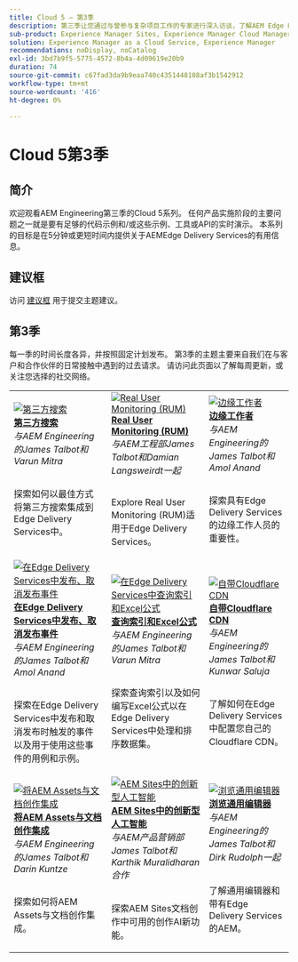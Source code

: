 ```yaml
---
title: Cloud 5 — 第3季
description: 第三季让您通过与曾参与复杂项目工作的专家进行深入访谈，了解AEM Edge Delivery服务
sub-product: Experience Manager Sites, Experience Manager Cloud Manager, Experience Manager Assets
solution: Experience Manager as a Cloud Service, Experience Manager
recommendations: noDisplay, noCatalog
exl-id: 3bd7b9f5-5775-4572-8b4a-4d09619e20b9
duration: 74
source-git-commit: c67fad3da9b9eaa740c4351448108af3b1542912
workflow-type: tm+mt
source-wordcount: '416'
ht-degree: 0%

---
```


# Cloud 5第3季

## 简介

欢迎观看AEM Engineering第三季的Cloud 5系列。 任何产品实施阶段的主要问题之一就是要有足够的代码示例和/或这些示例、工具或API的实时演示。 本系列的目标是在5分钟或更短时间内提供关于AEMEdge Delivery Services的有用信息。

## 建议框

访问 [建议框](https://forms.office.com/r/74P5Xz4UH0) 用于提交主题建议。

## 第3季

每一季的时间长度各异，并按照固定计划发布。 第3季的主题主要来自我们在与客户和合作伙伴的日常接触中遇到的过去请求。 请访问此页面以了解每周更新，或关注您选择的社交网络。

<table>
    <tr>
        <td>
            <a href="./season-3/cloud5-3rd-party-search.md">
                <img alt="第三方搜索" src="https://video.tv.adobe.com/v/3427040?format=jpeg"/>
            </a>
            <div>
                <a href="./season-3/cloud5-3rd-party-search.md">
                <strong>第三方搜索</strong></a>        
                <br/><em>与AEM Engineering的James Talbot和Varun Mitra</em>
            </div>
            <p>
                <br/>
                探索如何以最佳方式将第三方搜索集成到Edge Delivery Services中。
            </p>
        </td>   
        <td>
            <a href="./season-3/cloud5-rum.md">
                <img alt="Real User Monitoring (RUM)" src="https://video.tv.adobe.com/v/3427495?format=jpeg"/>
            </a>
            <div>
                <a href="./season-3/cloud5-rum.md">
                <strong>Real User Monitoring (RUM)</strong></a>        
                <br/><em>与AEM工程部James Talbot和Damian Langsweirdt一起</em>
            </div>
            <p>
                <br/>
                Explore Real User Monitoring (RUM)适用于Edge Delivery Services。
            </p>
        </td>   
        <td>
            <a href="./season-3/cloud5-edge-workers.md">
                <img alt="边缘工作者" src="https://video.tv.adobe.com/v/3427589?format=jpeg"/>
            </a>
            <div>
                <a href="./season-3/cloud5-edge-workers.md">
                <strong>边缘工作者</strong></a>        
                <br/><em>与AEM Engineering的James Talbot和Amol Anand</em>
            </div>
            <p>
                <br/>
                探索具有Edge Delivery Services的边缘工作人员的重要性。
            </p>
        </td>   
    </tr>
    <tr>
        <td>
            <a href="./season-3/cloud5-publish-events.md">
                <img alt="在Edge Delivery Services中发布、取消发布事件" src="https://video.tv.adobe.com/v/3427681?format=jpeg"/>
            </a>
            <div>
                <a href="./season-3/cloud5-publish-events.md">
                <strong>在Edge Delivery Services中发布、取消发布事件</strong></a>        
                <br/><em>与AEM Engineering的James Talbot和Amol Anand</em>
            </div>
            <p>
                <br/>
                探索在Edge Delivery Services中发布和取消发布时触发的事件以及用于使用这些事件的用例和示例。
            </p>
        </td>  
        <td>
            <a href="./season-3/cloud5-query-indexes.md">
                <img alt="在Edge Delivery Services中查询索引和Excel公式" src="https://video.tv.adobe.com/v/3427787?format=jpeg"/>
            </a>
            <div>
                <a href="./season-3/cloud5-query-indexes.md">
                <strong>查询索引和Excel公式 </strong></a>        
                <br/><em>与AEM Engineering的James Talbot和Varun Mitra</em>
            </div>
            <p>
                <br/>
                探索查询索引以及如何编写Excel公式以在Edge Delivery Services中处理和排序数据集。
            </p>
        </td>  
        <td>
            <a href="./season-3/cloud5-byo-cloudflare-cdn.md">
                <img alt="自带Cloudflare CDN" src="https://video.tv.adobe.com/v/3428100?format=jpeg"/>
            </a>
            <div>
                <a href="./season-3/cloud5-byo-cloudflare-cdn.md">
                <strong>自带Cloudflare CDN</strong></a>        
                <br/><em>与AEM Engineering的James Talbot和Kunwar Saluja</em>
            </div>
            <p>
                <br/>
                了解如何在Edge Delivery Services中配置您自己的Cloudflare CDN。
            </p>
        </td>           
    </tr>  
    <tr>
        <td>
            <a href="./season-3/cloud5-integrate-assets.md">
                <img alt="将AEM Assets与文档创作集成" src="https://video.tv.adobe.com/v/3428302?format=jpeg"/>
            </a>
            <div>
                <a href="./season-3/cloud5-integrate-assets.md">
                <strong>将AEM Assets与文档创作集成</strong></a>        
                <br/><em>与AEM Engineering的James Talbot和Darin Kuntze</em>
            </div>
            <p>
                <br/>
                探索如何将AEM Assets与文档创作集成。
            </p>
        </td>        
        <td>
            <a href="./season-3/cloud5-generative-ai-for-aem-sites.md">
                <img alt="AEM Sites中的创新型人工智能" src="https://video.tv.adobe.com/v/3428436?format=jpeg"/>
            </a>
            <div>
                <a href="./season-3/cloud5-generative-ai-for-aem-sites.md">
                <strong>AEM Sites中的创新型人工智能</strong></a>        
                <br/><em>与AEM产品营销部James Talbot和Karthik Muralidharan合作</em>
            </div>
            <p>
                <br/>                
                探索AEM Sites文档创作中可用的创作AI新功能。
            </p>
        </td>                
        <td>
            <a href="./season-3/cloud5-exploring-universal-editor.md">
                <img alt="浏览通用编辑器" src="https://video.tv.adobe.com/v/3429656?format=jpeg"/>
            </a>
            <div>
                <a href="./season-3/cloud5-exploring-universal-editor.md">
                <strong>浏览通用编辑器</strong></a>        
                <br/><em>与AEM Engineering的James Talbot和Dirk Rudolph一起</em>
            </div>
            <p>
                <br/>                
                 了解通用编辑器和带有Edge Delivery Services的AEM。
            </p>
        </td>                    
    </tr>      
</table>
